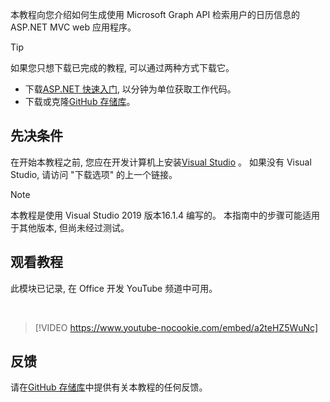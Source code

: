 <!-- markdownlint-disable MD002 MD041 -->

本教程向您介绍如何生成使用 Microsoft Graph API 检索用户的日历信息的 ASP.NET MVC web 应用程序。

> [!TIP]
> 如果您只想下载已完成的教程, 可以通过两种方式下载它。
>
> - 下载[ASP.NET 快速入门](https://developer.microsoft.com/graph/quick-start?platform=option-dotnet), 以分钟为单位获取工作代码。
> - 下载或克隆[GitHub 存储库](https://github.com/microsoftgraph/msgraph-training-aspnetmvcapp)。

## <a name="prerequisites"></a>先决条件

在开始本教程之前, 您应在开发计算机上安装[Visual Studio](https://visualstudio.microsoft.com/vs/) 。 如果没有 Visual Studio, 请访问 "下载选项" 的上一个链接。

> [!NOTE]
> 本教程是使用 Visual Studio 2019 版本16.1.4 编写的。 本指南中的步骤可能适用于其他版本, 但尚未经过测试。

## <a name="watch-the-tutorial"></a>观看教程

此模块已记录, 在 Office 开发 YouTube 频道中可用。

<!-- markdownlint-disable MD033 MD034 -->
<br/>

> [!VIDEO https://www.youtube-nocookie.com/embed/a2teHZ5WuNc]
<!-- markdownlint-enable MD033 MD034 -->

## <a name="feedback"></a>反馈

请在[GitHub 存储库](https://github.com/microsoftgraph/msgraph-training-aspnetmvcapp)中提供有关本教程的任何反馈。
